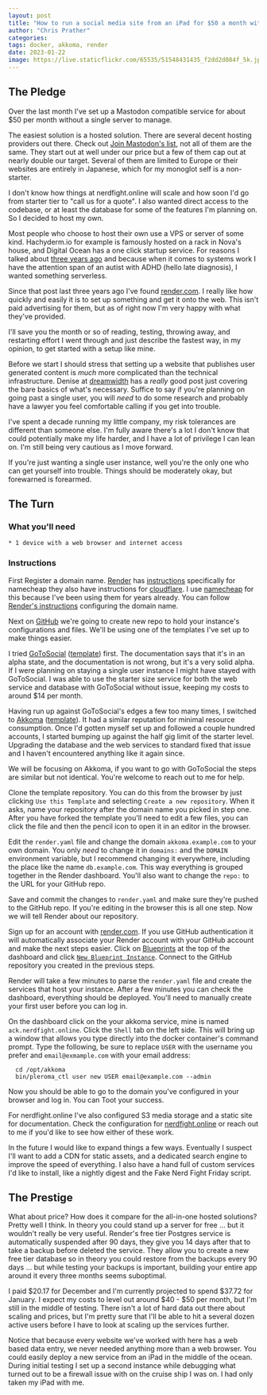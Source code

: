 ```yaml
---
layout: post
title: "How to run a social media site from an iPad for $50 a month without managing servers."
author: "Chris Prather"
categories:
tags: docker, akkoma, render
date: 2023-01-22
image: https://live.staticflickr.com/65535/51548431435_f2dd2d084f_5k.jpg
---
```


## The Pledge

Over the last month I've set up a Mastodon compatible service for about $50 per
month without a single server to manage.

The easiest solution is a hosted solution. There are several decent hosting
providers out there. Check out [Join Mastodon's
list](https://docs.joinmastodon.org/user/run-your-own/), not all of them are
the same. They start out at well under our price but a few of them cap out at
nearly double our target. Several of them are limited to Europe or their
websites are entirely in Japanese, which for my monoglot self is a non-starter.

I don't know how things at nerdfight.online will scale and how soon I'd go from
starter tier to "call us for a quote". I also wanted direct access to the
codebase, or at least the database for some of the features I'm planning on. So
I decided to host my own.

Most people who choose to host their own use a VPS or server of some kind.
Hachyderm.io for example is famously hosted on a rack in Nova's house, and
Digital Ocean has a one click startup service. For reasons I talked about
[three years
ago](https://chris.prather.org/Building-a-Shopify-App-With-Perl-Part-1.html)
and because when it comes to systems work I have the attention span of an
autist with ADHD (hello late diagnosis), I wanted something serverless.

Since that post last three years ago I've  found
[render.com](https://render.com). I really like how quickly and easily it is to
set up something and get it onto the web. This isn't paid advertising for them,
but as of right now I'm very happy with what they've provided.

I'll save you the month or so of reading, testing, throwing away, and
restarting effort I went through and just describe the fastest way, in my
opinion, to get started with a setup like mine.

Before we start I should stress that setting up a website that publishes user
generated content is *much* more complicated than the technical infrastructure.
Denise at [dreamwidth](https://denise.dreamwidth.org/91757.html) has a _really_
good post just covering the bare basics of what's necessary. Suffice to say if
you're planning on going past a single user, you will _need_ to do some
research and probably have a lawyer you feel comfortable calling if you get
into trouble.

I've spent a decade running my little company, my risk tolerances are different
than someone else. I'm fully aware there's a lot I don't know that could
potentially make my life harder, and I have a lot of privilege I can lean
on. I'm still being very cautious as I move forward.

If you're just wanting a single user instance, well you're the only one who can
get yourself into trouble. Things should be moderately okay, but forewarned is
forearmed.

## The Turn

### What you'll need

    * 1 device with a web browser and internet access

### Instructions

First Register a domain name. [Render](https://render.com) has
[instructions](https://render.com/docs/configure-namecheap-dns) specifically
for namecheap they also have instructions for
[cloudflare](https://render.com/docs/configure-cloudflare-dns). I use
[namecheap](https://namecheap.com) for this because I've been using them for
years already. You can follow [Render's
instructions](https://render.com/docs/configure-namecheap-dns) configuring the
domain name.

Next on [GitHub](https://github.com) we're going to create new repo to hold
your instance's configurations and files. We'll be using one of the templates
I've set up to make things easier.

I tried [GoToSocial](https://github.com/superseriousbusiness/gotosocial)
([template](https://github.com/Tamarou/gotosocial-render)) first. The
documentation says that it's in an alpha state, and the documentation is not
wrong, but it's a very solid alpha. If I were planning on staying a single user
instance I might have stayed with GoToSocial. I was able to use the starter
size service for both the web service and database with GoToSocial without
issue, keeping my costs to around $14 per month.

Having run up against GoToSocial's edges a few too many times, I switched to
[Akkoma](https://akkoma.social)
([template](https://github.com/Tamarou/akkoma-render)). It had a similar
reputation for minimal resource consumption. Once I'd gotten myself set up and
followed a couple hundred accounts, I started bumping up against the half gig
limit of the starter level. Upgrading the database and the web services to
standard fixed that issue and I haven't encountered anything like it again
since.

We will be focusing on Akkoma, if you want to go with GoToSocial the steps are
similar but not identical. You're welcome to reach out to me for help.

Clone the template repository. You can do this from the browser by just
clicking `Use this Template` and selecting `Create a new repository`. When it
asks, name your repository after the domain name you picked in step one. After
you have forked the template you'll need to edit a few files, you can click the
file and then the pencil icon to open it in an editor in the browser.

Edit the `render.yaml` file and change the domain `akkoma.example.com` to your
own domain. You only *need* to change it in `domains:` and the `DOMAIN`
environment variable, but I recommend changing it everywhere, including the
place like the name `db.example.com`. This way everything is grouped together
in the Render dashboard. You'll also want to change the `repo:` to the URL for
your GitHub repo.

Save and commit the changes to `render.yaml` and make sure they're pushed to
the GitHub repo. If you're editing in the browser this is all one step. Now we
will tell Render about our repository.

Sign up for an account with
[render.com](https://dashboard.render.com/register). If you use GitHub
authentication it will automatically associate your Render account with your
GitHub account and make the next steps easier. Click on
[Blueprints](https://dashboard.render.com/blueprints) at the top of the
dashboard and click [`New Blueprint
Instance`](https://dashboard.render.com/select-repo?type=blueprint). Connect to
the GitHub repository you created in the previous steps.

Render will take a few minutes to parse the `render.yaml` file and create the
services that host your instance. After a few minutes you can check the
dashboard, everything should be deployed. You'll need to manually create your
first user before you can log in.

On the dashboard click on the your akkoma service, mine is named
`ack.nerdfight.online`. Click the `Shell` tab on the left side. This will bring
up a window that allows you type directly into the docker container's command
prompt. Type the following, be sure to replace `USER` with the username you
prefer and `email@exmample.com` with your email address:

```shell
  cd /opt/akkoma
  bin/pleroma_ctl user new USER email@example.com --admin
```

Now you should be able to go to the domain you've configured in your browser
and log in. You can Toot your success.

For nerdfight.online I've also configured S3 media storage and a static site
for documentation. Check the configuration for
[nerdfight.online](https://github.com/tamarou/nerdfight.online) or reach out to
me if you'd like to see how either of these work.

In the future I would like to expand things a few ways. Eventually I suspect
I'll want to add a CDN for static assets, and a dedicated search engine to
improve the speed of everything. I also have a hand full of custom services I'd
like to install, like a nightly digest and the Fake Nerd Fight Friday script.

## The Prestige

What about price? How does it compare for the all-in-one hosted solutions?
Pretty well I think. In theory you could stand up a server for free … but it
wouldn't really be very useful. Render's free tier Postgres service is
automatically suspended after 90 days, they give you 14 days after that to take
a backup before deleted the service. They allow you to create a new free tier
database so in theory you could restore from the backups every 90 days … but
while testing your backups is important, building your entire app around it
every three months seems suboptimal.

I paid $20.17 for December and I'm currently projected to spend $37.72 for
January. I expect my costs to level out around $40 - $50 per month, but I'm
still in the middle of testing. There isn't a lot of hard data out there about
scaling and prices, but I'm pretty sure that I'll be able to hit a several
dozen active users before I have to look at scaling up the services further.

Notice that because every website we've worked with here has a web based data
entry, we never needed anything more than a web browser. You could easily
deploy a new service from an iPad in the middle of the ocean. During initial
testing I set up a second instance while debugging what turned out to be a
firewall issue with on the cruise ship I was on. I had only taken my iPad with
me.
